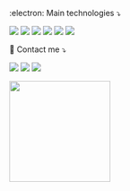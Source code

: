 <p align="left">
  :electron: Main technologies ⤵️ 
</p>

<p align="left">
  <!--TypeScript-->
  <img src="https://img.shields.io/badge/typescript%20-%2314354C.svg?&style=for-the-badge&logo=typescript&logoColor=white"/>
  <!--C#-->
  <img src="https://img.shields.io/badge/C%23%20-%2300599C.svg?&style=for-the-badge&logo=c-sharp&logoColor=white"/>
  <!--Python-->
  <img src="https://img.shields.io/badge/Python%20-%2300599C.svg?&style=for-the-badge&logo=python&logoColor=white"/>
  <!--Node.js-->
  <img src="https://img.shields.io/badge/node.js%20-%2343853D.svg?&style=for-the-badge&logo=node.js&logoColor=white"/>
  <!--Express-->
  <img src="https://img.shields.io/badge/express%20-%2320232a.svg?&style=for-the-badge&logo=express&logoColor=%2361DAFB"/>
  <!--React-->
  <img src="https://img.shields.io/badge/react%20-%2320232a.svg?&style=for-the-badge&logo=react&logoColor=%2361DAFB"/>
</p>

<p align="left">
  💌 Contact me ⤵️
</p>

<p align="left">
  <a href="mailto:raphael.fleury9@gmail.com" alt="Gmail">
  <img src="https://img.shields.io/badge/-Gmail-FF0000?style=flat-square&labelColor=FF0000&logo=gmail&logoColor=white&link=LINK-DO-SEU-EMAIL" /></a>

  <a href="https://www.linkedin.com/in/raphael-fleury/" alt="Linkedin">
  <img src="https://img.shields.io/badge/-Linkedin-0e76a8?style=flat-square&logo=Linkedin&logoColor=white&link=LINK-DO-SEU-LINKEDIN" /></a>

  <a href="https://www.instagram.com/raphael.imp/" alt="Instagram">
  <img src="https://img.shields.io/badge/-Instagram-DF0174?style=flat-square&labelColor=DF0174&logo=instagram&logoColor=white&link=LINK-DO-SEU-INSTAGRAM"/></a>
</p>  

<p>
  <a href="https://github.com/raphael-fleury">
    <img 
         align="center" 
         height="180"
         src="https://github-readme-stats.vercel.app/api/top-langs/?username=raphael-fleury&layout=compact" 
    />
  </a>
</p>
